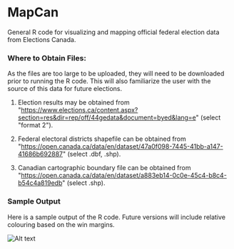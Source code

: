 # MapCan
General R code for visualizing and mapping official federal election data from Elections Canada.

### Where to Obtain Files:
As the files are too large to be uploaded, they will need to be downloaded prior to running the R code. This will also familiarize the user with the source of this data for future elections.

1. Election results may be obtained from "https://www.elections.ca/content.aspx?section=res&dir=rep/off/44gedata&document=byed&lang=e" (select "format 2").

2. Federal electoral districts shapefile can be obtained from "https://open.canada.ca/data/en/dataset/47a0f098-7445-41bb-a147-41686b692887" (select .dbf, .shp).

3. Canadian cartographic boundary file can be obtained from "https://open.canada.ca/data/en/dataset/a883eb14-0c0e-45c4-b8c4-b54c4a819edb" (select .shp).

### Sample Output
Here is a sample output of the R code. Future versions will include relative colouring based on the win margins.

![Alt text](/relative/path/to/img.jpg?raw=true)
